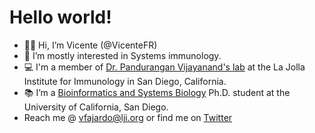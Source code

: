 # Hello world!

- 👋🏽 Hi, I’m Vicente (@VicenteFR)
- 👀 I’m mostly interested in Systems immunology.
- 💻 I'm a member of [Dr. Pandurangan Vijayanand's lab](https://www.lji.org/labs/vijayanand/#publications) at the La Jolla Institute for Immunology in San Diego, California.
- 📚 I’m a [Bioinformatics and Systems Biology](https://bioinformatics.ucsd.edu) Ph.D. student at the University of California, San Diego.
- Reach me @ vfajardo@lji.org or find me on [Twitter](https://twitter.com/VicenteFoRs)

<!---
VicenteFR/VicenteFR is a ✨ special ✨ repository because its `README.md` (this file) appears on your GitHub profile.
You can click the Preview link to take a look at your changes.
--->
